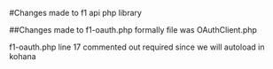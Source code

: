 #Changes made to f1 api php library

##Changes made to f1-oauth.php formally file was OAuthClient.php

f1-oauth.php line 17 commented out required since we will autoload in kohana